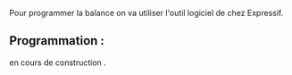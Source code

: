 Pour programmer la balance on va utiliser l'outil logiciel de chez Expressif.


## Programmation :

 en cours de construction .









